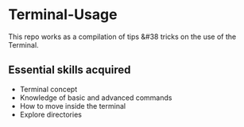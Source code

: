 # Terminal-Usage
This repo works as a compilation of tips &#38 tricks on the use of the Terminal.

## Essential skills acquired

* Terminal concept
* Knowledge of basic and advanced commands
* How to move inside the terminal
* Explore directories 
